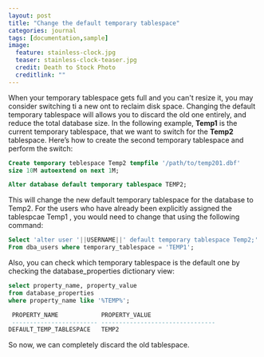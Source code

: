 ```yaml
---
layout: post
title: "Change the default temporary tablespace"
categories: journal
tags: [documentation,sample]
image:
  feature: stainless-clock.jpg
  teaser: stainless-clock-teaser.jpg
  credit: Death to Stock Photo
  creditlink: ""
---
```

When your temporary tablespace gets full and you can't resize it, you may consider switching ti a new ont to reclaim disk space. Changing the default temporary tablespace will allows you to discard the old one entirely, and reduce the total database size.
In the following example, **Temp1** is the current temporary tablespace, that we want to switch for the **Temp2** tablespace.
Here’s how to create the second temporary tablespace and perform the switch:

``` SQL
Create temporary teblespace Temp2 tempfile '/path/to/temp201.dbf'
size 10M autoextend on next 1M;

Alter database default temporary tablespace TEMP2;
```

This will change the new default temporary tablespace for the database to Temp2. For the users who have already been explicitly assigned the tablespcae Temp1 , you would need to change that using the following command:

``` SQL
Select 'alter user '||USERNAME||' default temporary tablespace Temp2;'
From dba_users where temporary_tablespace = 'TEMP1';
```

Also, you can check which temporary tablespace is the default one by checking the database_properties dictionary view:

``` SQL
select property_name, property_value
from database_properties
where property_name like '%TEMP%';

 PROPERTY_NAME            PROPERTY_VALUE
 ------------------------ --------------------------------
DEFAULT_TEMP_TABLESPACE   TEMP2
```

So now, we can completely discard the old tablespace.
